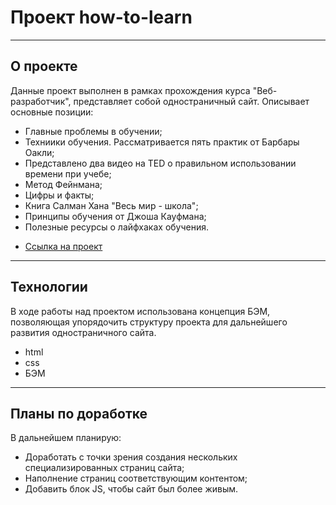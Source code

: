 # Проект how-to-learn
----
## О проекте
Данные проект выполнен в рамках прохождения курса "Веб-разработчик", представляет собой одностраничный сайт.
Описывает основные позиции:
+ Главные проблемы в обучении;
+ Техниики обучения. Рассматривается пять практик от Барбары Оакли;
+ Представлено два видео на TED о правильном использовании времени при учебе;
+ Метод Фейнмана;
+ Цифры и факты;
+ Книга Салман Хана "Весь мир - школа";
+ Принципы обучения от Джоша Кауфмана;
+ Полезные ресурсы о лайфхаках обучения.
* [Ссылка на проект](https://terekhovav1987.github.io/how-to-learn/)
----
## Технологии
В ходе работы над проектом использована концепция БЭМ, позволяющая упорядочить структуру проекта для дальнейшего развития одностраничного сайта.
+ html
+ css
+ БЭМ
----
## Планы по доработке
В дальнейшем планирую:
+ Доработать с точки зрения создания нескольких специализированных страниц сайта;
+ Наполнение страниц соответствующим контентом;
+ Добавить блок JS, чтобы сайт был более живым.
